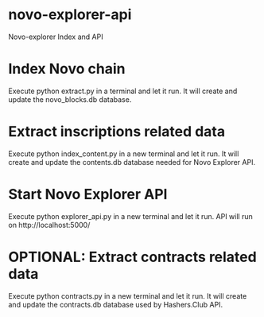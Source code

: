 # novo-explorer-api
Novo-explorer Index and API


# Index Novo chain
Execute python extract.py in a terminal and let it run.
It will create and update the novo_blocks.db database.

# Extract inscriptions related data
Execute python index_content.py in a new terminal and let it run.
It will create and update the contents.db database needed for Novo Explorer API.

# Start Novo Explorer API
Execute python explorer_api.py in a new terminal and let it run.
API will run on http://localhost:5000/


# OPTIONAL: Extract contracts related data
Execute python contracts.py in a new terminal and let it run.
It will create and update the contracts.db database used by Hashers.Club API.



